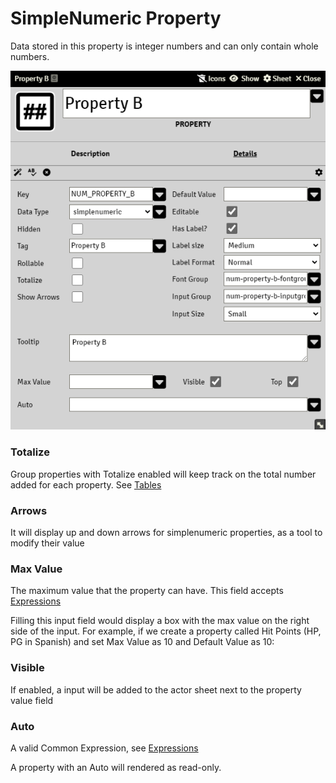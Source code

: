 # SimpleNumeric Property

Data stored in this property is integer numbers and can only contain whole numbers.

![](./resources/property_simplenumeric_basic.png)

### Totalize

Group properties with Totalize enabled will keep track on the total number added for each property. See [Tables](property_table.md)

### Arrows

It will display up and down arrows for simplenumeric properties, as a tool to modify their value

### Max Value

The maximum value that the property can have. This field accepts [Expressions](sandbox_expressions.md)

Filling this input field would display a box with the max value on the right side of the input. For example, if we create a property called Hit Points (HP, PG in Spanish) and set Max Value as 10 and Default Value as 10:

### Visible

If enabled, a input will be added to the actor sheet next to the property value field

### Auto

A valid Common Expression, see [Expressions](sandbox_expressions.md)

A property with an Auto will rendered as read-only.